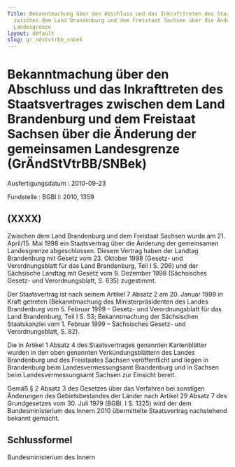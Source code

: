 ```yaml
---
Title: Bekanntmachung über den Abschluss und das Inkrafttreten des Staatsvertrages
  zwischen dem Land Brandenburg und dem Freistaat Sachsen über die Änderung der gemeinsamen
  Landesgrenze
layout: default
slug: gr_ndstvtrbb_snbek
---
```


# Bekanntmachung über den Abschluss und das Inkrafttreten des Staatsvertrages zwischen dem Land Brandenburg und dem Freistaat Sachsen über die Änderung der gemeinsamen Landesgrenze (GrÄndStVtrBB/SNBek)

Ausfertigungsdatum
:   2010-09-23

Fundstelle
:   BGBl I: 2010, 1359


## (XXXX)

Zwischen dem Land Brandenburg und dem Freistaat Sachsen wurde am 21.
April/15. Mai 1998 ein Staatsvertrag über die Änderung der gemeinsamen
Landesgrenze abgeschlossen. Diesem Vertrag haben der Landtag
Brandenburg mit Gesetz vom 23. Oktober 1998 (Gesetz- und
Verordnungsblatt für das Land Brandenburg, Teil I S. 206) und der
Sächsische Landtag mit Gesetz vom 9. Dezember 1998 (Sächsisches
Gesetz- und Verordnungsblatt, S. 635) zugestimmt.

Der Staatsvertrag ist nach seinem Artikel 7 Absatz 2 am 20. Januar
1999 in Kraft getreten (Bekanntmachung des Ministerpräsidenten des
Landes Brandenburg vom 5. Februar 1999 – Gesetz- und Verordnungsblatt
für das Land Brandenburg, Teil I S. 53; Bekanntmachung der Sächsischen
Staatskanzlei vom 1. Februar 1999 – Sächsisches Gesetz- und
Verordnungsblatt, S. 82).

Die in Artikel 1 Absatz 4 des Staatsvertrages genannten Kartenblätter
wurden in den oben genannten Verkündungsblättern des Landes
Brandenburg und des Freistaates Sachsen veröffentlicht und liegen in
Brandenburg beim Landesvermessungsamt Brandenburg und in Sachsen beim
Landesvermessungsamt Sachsen zur Einsicht bereit.

Gemäß § 2 Absatz 3 des Gesetzes über das Verfahren bei sonstigen
Änderungen des Gebietsbestandes der Länder nach Artikel 29 Absatz 7
des Grundgesetzes vom 30. Juli 1979 (BGBl. I S. 1325) wird der dem
Bundesministerium des Innern 2010 übermittelte Staatsvertrag
nachstehend bekannt gemacht.


## Schlussformel

Bundesministerium des Innern

